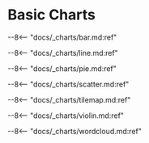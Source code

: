# Basic Charts

--8<-- "docs/_charts/bar.md:ref"

--8<-- "docs/_charts/line.md:ref"

--8<-- "docs/_charts/pie.md:ref"

--8<-- "docs/_charts/scatter.md:ref"

--8<-- "docs/_charts/tilemap.md:ref"

--8<-- "docs/_charts/violin.md:ref"

--8<-- "docs/_charts/wordcloud.md:ref"